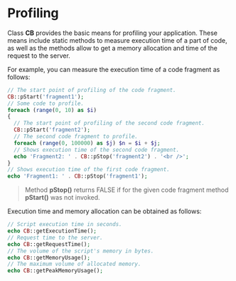 # Profiling #

Class **CB** provides the basic means for profiling your application. These means include static methods to measure execution time of a part of code, as well as the methods allow to get a memory allocation and time of the request to the server.

For example, you can measure the execution time of a code fragment as follows:
```php
// The start point of profiling of the code fragment.
CB::pStart('fragment1');
// Some code to profile.
foreach (range(0, 10) as $i)
{
  // The start point of profiling of the second code fragment.
  CB::pStart('fragment2');
  // The second code fragment to profile.
  foreach (range(0, 100000) as $j) $n = $i + $j;
  // Shows execution time of the second code fragment.
  echo 'Fragment2: ' . CB::pStop('fragment2') . '<br />';
}
// Shows execution time of the first code fragment.
echo 'Fragment1: ' . CB::pStop('fragment1');
```

> Method **pStop()** returns FALSE if for the given code fragment method **pStart()** was not invoked.

Execution time and memory allocation can be obtained as follows:
```php
// Script execution time in seconds.
echo CB::getExecutionTime();
// Request time to the server.
echo CB::getRequestTime();
// The volume of the script's memory in bytes.
echo CB::getMemoryUsage();
// The maximum volume of allocated memory.
echo CB::getPeakMemoryUsage();
```
